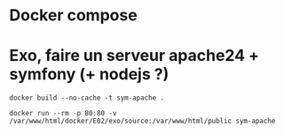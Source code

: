 # Docker compose

# Exo, faire un serveur apache24 + symfony (+ nodejs ?)

`docker build --no-cache -t sym-apache .`

`docker run --rm -p 80:80 -v /var/www/html/docker/E02/exo/source:/var/www/html/public sym-apache`
